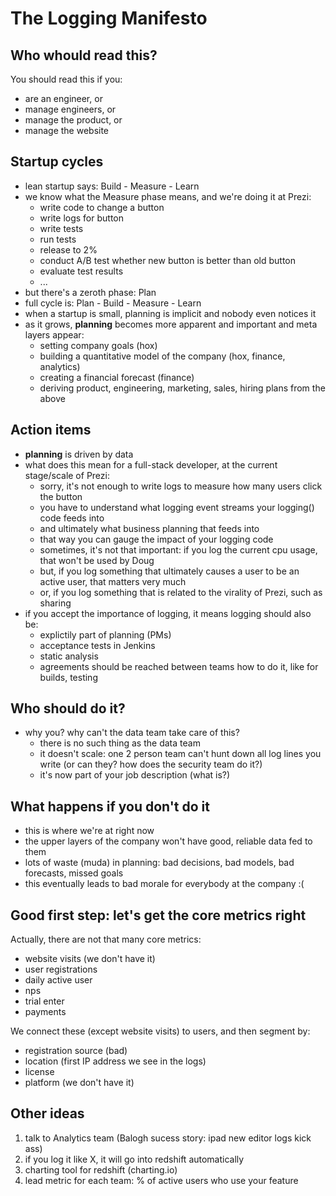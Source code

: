 The Logging Manifesto
=====================

Who whould read this?
---------------------
You should read this if you:

- are an engineer, or
- manage engineers, or
- manage the product, or
- manage the website

Startup cycles
--------------
- lean startup says: Build - Measure - Learn
- we know what the Measure phase means, and we're doing it at Prezi:
    - write code to change a button
    - write logs for button
    - write tests
    - run tests
    - release to 2%
    - conduct A/B test whether new button is better than old button
    - evaluate test results
    - ...
- but there's a zeroth phase: Plan
- full cycle is: Plan - Build - Measure - Learn
- when a startup is small, planning is implicit and nobody even notices it
- as it grows, **planning** becomes more apparent and important and meta layers appear:
    - setting company goals (hox)
    - building a quantitative model of the company (hox, finance, analytics)
    - creating a financial forecast (finance)
    - deriving product, engineering, marketing, sales, hiring plans from the above

Action items
------------
- **planning** is driven by data
- what does this mean for a full-stack developer, at the current stage/scale of Prezi:
    - sorry, it's not enough to write logs to measure how many users click the button
    - you have to understand what logging event streams your logging() code feeds into
    - and ultimately what business planning that feeds into
    - that way you can gauge the impact of your logging code
    - sometimes, it's not that important: if you log the current cpu usage, that won't be used by Doug
    - but, if you log something that ultimately causes a user to be an active user, that matters very much
    - or, if you log something that is related to the virality of Prezi, such as sharing
- if you accept the importance of logging, it means logging should also be:
    - explictily part of planning (PMs)
    - acceptance tests in Jenkins
    - static analysis
    - agreements should be reached between teams how to do it, like for builds, testing

Who should do it?
-----------------
- why you? why can't the data team take care of this?
    - there is no such thing as the data team
    - it doesn't scale: one 2 person team can't hunt down all log lines you write (or can they? how does the security team do it?)
    - it's now part of your job description (what is?)

What happens if you don't do it
-------------------------------
- this is where we're at right now
- the upper layers of the company won't have good, reliable data fed to them
- lots of waste (muda) in planning: bad decisions, bad models, bad forecasts, missed goals
- this eventually leads to bad morale for everybody at the company :(


Good first step: let's get the core metrics right
-------------------------------------------------
Actually, there are not that many core metrics:
- website visits (we don't have it)
- user registrations
- daily active user
- nps
- trial enter
- payments

We connect these (except website visits) to users, and then segment by:
- registration source (bad)
- location (first IP address we see in the logs)
- license
- platform (we don't have it)

Other ideas
-----------
1. talk to Analytics team (Balogh sucess story: ipad new editor logs kick ass)
2. if you log it like X, it will go into redshift automatically
3. charting tool for redshift (charting.io)
4. lead metric for each team: % of active users who use your feature
